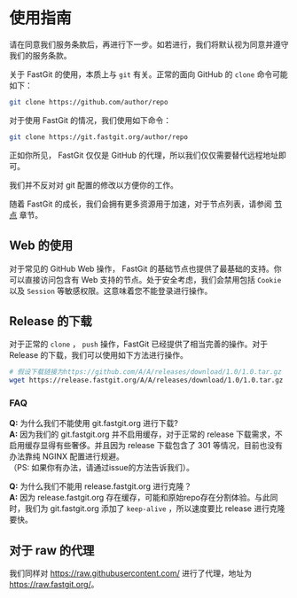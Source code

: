 # 使用指南

请在同意我们服务条款后，再进行下一步。如若进行，我们将默认视为同意并遵守我们的服务条款。

关于 FastGit 的使用，本质上与 `git` 有关。正常的面向 GitHub 的 `clone` 命令可能如下：

```bash
git clone https://github.com/author/repo
```

对于使用 FastGit 的情况，我们使用如下命令：

```bash
git clone https://git.fastgit.org/author/repo
```

正如你所见， FastGit 仅仅是 GitHub 的代理，所以我们仅仅需要替代远程地址即可。

我们并不反对对 git 配置的修改以方便你的工作。

随着 FastGit 的成长，我们会拥有更多资源用于加速，对于节点列表，请参阅 [节点](../zh-cn/node.html) 章节。

## Web 的使用

对于常见的 GitHub Web 操作， FastGit 的基础节点也提供了最基础的支持。你可以直接访问包含有 Web 支持的节点。处于安全考虑，我们会禁用包括 `Cookie` 以及 `Session` 等敏感权限。这意味着您不能登录进行操作。

## Release 的下载

对于正常的 `clone` ， `push` 操作，FastGit 已经提供了相当完善的操作。对于 Release 的下载，我们可以使用如下方法进行操作。

```bash
# 假设下载链接为https://github.com/A/A/releases/download/1.0/1.0.tar.gz
wget https://release.fastgit.org/A/A/releases/download/1.0/1.0.tar.gz
```

### FAQ

**Q:** 为什么我们不能使用 git.fastgit.org 进行下载?  
**A:** 因为我们的 git.fastgit.org 并不启用缓存，对于正常的 release 下载需求，不启用缓存显得有些奢侈。并且因为 release 下载包含了 301 等情况，目前也没有办法靠纯 NGINX 配置进行规避。  
（PS: 如果你有办法，请通过issue的方法告诉我们）。

**Q:** 为什么我们不能用 release.fastgit.org 进行克隆？  
**A:** 因为 release.fastgit.org 存在缓存，可能和原始repo存在分割体验。与此同时，我们为 git.fastgit.org 添加了 `keep-alive` ，所以速度要比 release 进行克隆要快。

## 对于 raw 的代理

我们同样对 <https://raw.githubusercontent.com/> 进行了代理，地址为 <https://raw.fastgit.org/>。
